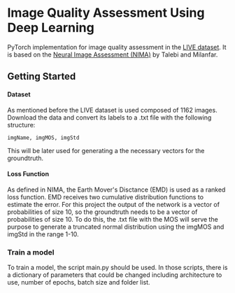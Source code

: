 # Image Quality Assessment Using Deep Learning

PyTorch implementation for image quality assessment in the [LIVE dataset](https://live.ece.utexas.edu/research/ChallengeDB/index.html). It is based on the [Neural Image Assessment (NIMA)](https://arxiv.org/abs/1709.05424) by Talebi and Milanfar.

## Getting Started

#### Dataset

As mentioned before the LIVE dataset is used composed of 1162 images. Download the data and convert its labels to a .txt file with the following structure:
```
imgName, imgMOS, imgStd
```
This will be later used for generating a the necessary vectors for the groundtruth.

#### Loss Function

As defined in NIMA, the Earth Mover's Disctance (EMD) is used as a ranked loss function. EMD receives two cumulative distribution functions to estimate the error. For this project the output of the network is a vector of probabilities of size 10, so the groundtruth needs to be a vector of probabilities of size 10. To do this, the .txt file with the MOS will serve the purpose to generate a truncated normal distribution using the imgMOS and imgStd in the range 1-10.

### Train a model

To train a model, the script main.py should be used. In those scripts, there is a dictionary of parameters that could be changed including architecture to use, number of epochs, batch size and folder list.